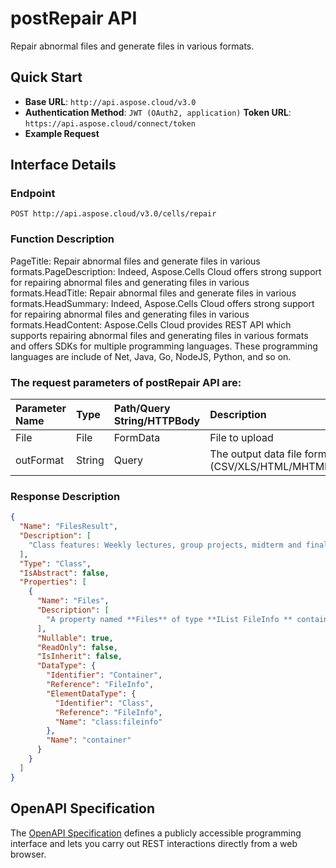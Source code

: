 # **postRepair API**

Repair abnormal files and generate files in various formats. 

## **Quick Start**

- **Base URL**: `http://api.aspose.cloud/v3.0`
- **Authentication Method**: `JWT (OAuth2, application)`  **Token URL**: `https://api.aspose.cloud/connect/token`
- **Example Request** 
<script src="https://gist.github.com/aspose-cells-cloud-gists/8a5b324fdf3e574dbd747c1a1e24b05d.js?file=Example30_PostRepair.cs"></script>

## **Interface Details**

### **Endpoint** 

```
POST http://api.aspose.cloud/v3.0/cells/repair
```

### **Function Description**
PageTitle: Repair abnormal files and generate files in various formats.PageDescription: Indeed, Aspose.Cells Cloud offers strong support for repairing abnormal files and generating files in various formats.HeadTitle:  Repair abnormal files and generate files in various formats.HeadSummary: Indeed, Aspose.Cells Cloud offers strong support for repairing abnormal files and generating files in various formats.HeadContent: Aspose.Cells Cloud provides REST API which supports repairing abnormal files and generating files in various formats and offers SDKs for multiple programming languages. These programming languages are include of Net, Java, Go, NodeJS, Python, and so on.

### The request parameters of **postRepair** API are: 

| Parameter Name | Type | Path/Query String/HTTPBody | Description | 
| :- | :- | :- |:- | 
|File|File|FormData|File to upload|
|outFormat|String|Query|The output data file format.(CSV/XLS/HTML/MHTML/ODS/PDF/XML/TXT/TIFF/XLSB/XLSM/XLSX/XLTM/XLTX/XPS/PNG/JPG/JPEG/GIF/EMF/BMP/MD[Markdown]/Numbers)|


### **Response Description**
```json
{
  "Name": "FilesResult",
  "Description": [
    "Class features: Weekly lectures, group projects, midterm and final exams, and participation in class discussions."
  ],
  "Type": "Class",
  "IsAbstract": false,
  "Properties": [
    {
      "Name": "Files",
      "Description": [
        "A property named **Files** of type **IList FileInfo ** containing a collection of file information objects."
      ],
      "Nullable": true,
      "ReadOnly": false,
      "IsInherit": false,
      "DataType": {
        "Identifier": "Container",
        "Reference": "FileInfo",
        "ElementDataType": {
          "Identifier": "Class",
          "Reference": "FileInfo",
          "Name": "class:fileinfo"
        },
        "Name": "container"
      }
    }
  ]
}
```

## OpenAPI Specification

The [OpenAPI Specification](https://reference.aspose.cloud/cells/#/LightCellsController/PostRepair) defines a publicly accessible programming interface and lets you carry out REST interactions directly from a web browser.

